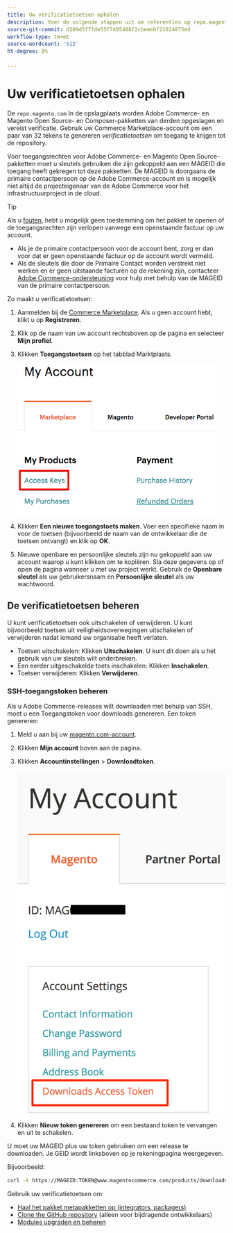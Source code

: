 ```yaml
---
title: Uw verificatietoetsen ophalen
description: Voer de volgende stappen uit om referenties op repo.magento.com op te halen en toegang te krijgen tot Adobe Commerce- en Magento Open Source Composer-pakketten.
source-git-commit: d209d3f7fde55f7495488f2cbeeebf21024875ed
workflow-type: tm+mt
source-wordcount: '512'
ht-degree: 0%

---
```



# Uw verificatietoetsen ophalen

De `repo.magento.com` In de opslagplaats worden Adobe Commerce- en Magento Open Source- en Composer-pakketten van derden opgeslagen en vereist verificatie. Gebruik uw Commerce Marketplace-account om een paar van 32 tekens te genereren *verificatietoetsen* om toegang te krijgen tot de repository.

Voor toegangsrechten voor Adobe Commerce- en Magento Open Source-pakketten moet u sleutels gebruiken die zijn gekoppeld aan een MAGEID die toegang heeft gekregen tot deze pakketten. De MAGEID is doorgaans de primaire contactpersoon op de Adobe Commerce-account en is mogelijk niet altijd de projecteigenaar van de Adobe Commerce voor het infrastructuurproject in de cloud.

>[!TIP]
>
>Als u [fouten](https://experienceleague.adobe.com/docs/commerce-knowledge-base/kb/troubleshooting/deployment/magento-commerce-cloud-repo-could-not-be-accessed-403-forbidden-or-404-not-found-error-when-deploying.html), hebt u mogelijk geen toestemming om het pakket te openen of de toegangsrechten zijn verlopen vanwege een openstaande factuur op uw account.
>
>* Als je de primaire contactpersoon voor de account bent, zorg er dan voor dat er geen openstaande factuur op de account wordt vermeld.
>* Als de sleutels die door de Primaire Contact worden verstrekt niet werken en er geen uitstaande facturen op de rekening zijn, contacteer [Adobe Commerce-ondersteuning](https://experienceleague.adobe.com/docs/commerce-knowledge-base/kb/help-center-guide/magento-help-center-user-guide.html#submit-ticket) voor hulp met behulp van de MAGEID van de primaire contactpersoon.


Zo maakt u verificatietoetsen:

1. Aanmelden bij de [Commerce Marketplace](https://marketplace.magento.com). Als u geen account hebt, klikt u op **Registreren**.
1. Klik op de naam van uw account rechtsboven op de pagina en selecteer **Mijn profiel**.

1. Klikken **Toegangstoetsen** op het tabblad Marktplaats.

   ![Krijg uw veilige toegangstoetsen op Commerce Marketplace](../../assets/installation/cloud_access-key.png)

1. Klikken **Een nieuwe toegangstoets maken**. Voer een specifieke naam in voor de toetsen (bijvoorbeeld de naam van de ontwikkelaar die de toetsen ontvangt) en klik op **OK**.

1. Nieuwe openbare en persoonlijke sleutels zijn nu gekoppeld aan uw account waarop u kunt klikken om te kopiëren. Sla deze gegevens op of open de pagina wanneer u met uw project werkt. Gebruik de **Openbare sleutel** als uw gebruikersnaam en **Persoonlijke sleutel** als uw wachtwoord.

## De verificatietoetsen beheren

U kunt verificatietoetsen ook uitschakelen of verwijderen. U kunt bijvoorbeeld toetsen uit veiligheidsoverwegingen uitschakelen of verwijderen nadat iemand uw organisatie heeft verlaten.

* Toetsen uitschakelen: Klikken **Uitschakelen**. U kunt dit doen als u het gebruik van uw sleutels wilt onderbreken.
* Een eerder uitgeschakelde toets inschakelen: Klikken **Inschakelen**.
* Toetsen verwijderen: Klikken **Verwijderen**.

### SSH-toegangstoken beheren

Als u Adobe Commerce-releases wilt downloaden met behulp van SSH, moet u een Toegangstoken voor downloads genereren. Een token genereren:

1. Meld u aan bij uw [magento.com-account](https://account.magento.com/customer/account/login).
1. Klikken **Mijn account** boven aan de pagina.
1. Klikken **Accountinstellingen** > **Downloadtoken**.

   ![Toegang tot uw toetsen](../../assets/installation/connect_keys1.png)

1. Klikken **Nieuw token genereren** om een bestaand token te vervangen en uit te schakelen.

U moet uw MAGEID plus uw token gebruiken om een release te downloaden. Je GEID wordt linksboven op je rekeningpagina weergegeven.

Bijvoorbeeld:

```bash
curl -k https://MAGEID:TOKEN@www.magentocommerce.com/products/downloads/info/help
```

Gebruik uw verificatietoetsen om:

* [Haal het pakket metapakketten op (integrators, packagers)](../composer.md)
* [Clone the GitHub repository](https://developer.adobe.com/commerce/contributor/guides/install/clone-repository/) (alleen voor bijdragende ontwikkelaars)
* [Modules upgraden en beheren](../../upgrade/modules/upgrade.md)
